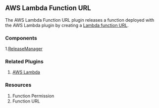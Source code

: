 ## AWS Lambda Function URL

The AWS Lambda Function URL plugin releases a function deployed with the AWS
Lambda plugin by creating a [Lambda function URL](https://docs.aws.amazon.com/lambda/latest/dg/lambda-urls.html).

### Components

1.[ReleaseManager](/waypoint/integrations/hashicorp/lambda-function-url/latest/components/release-manager/lambda-function-url-release-manager)

### Related Plugins

1. [AWS Lambda](/waypoint/integrations/hashicorp/aws-lambda)

### Resources

1. Function Permission
2. Function URL
